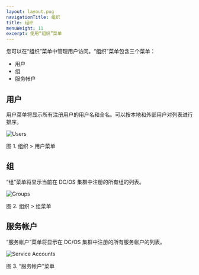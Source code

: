 ```yaml
---
layout: layout.pug
navigationTitle: 组织
title: 组织
menuWeight: 11
excerpt: 使用“组织”菜单
---
```


您可以在“组织”菜单中管理用户访问。“组织”菜单包含三个菜单：

- 用户
- 组
- 服务帐户

## 用户

用户菜单将显示所有注册用户的用户名和全名。可以按本地和外部用户对列表进行排序。

![Users](/dcos/cn/1.11/img/organization-ee-users.png)

图 1. 组织 > 用户菜单

## 组

“组”菜单将显示当前在 DC/OS 集群中注册的所有组的列表。

![Groups](/dcos/cn/1.11/img/new-user-group.png)

图 2. 组织 > 组菜单

## 服务帐户

“服务帐户”菜单将显示在 DC/OS 集群中注册的所有服务帐户的列表。

![Service Accounts](/dcos/cn/1.11/img/new-service-account-button.png)

图 3. “服务帐户”菜单
